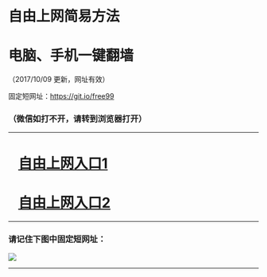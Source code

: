 ﻿# 自由上网简易方法

# 电脑、手机一键翻墙

（2017/10/09 更新，网址有效）

固定短网址：https://git.io/free99

### （微信如打不开，请转到浏览器打开）


***





# &nbsp;&nbsp; <a href="http://ft652416941.fwq-tz-1001.info/fwqtz01.html?t=100900118686 " target="_blank">自由上网入口1</a>
# &nbsp;&nbsp; <a href="http://ft2336728922.fwq-tz-1002.info/fwqtz02.html?t=10090013209 " target="_blank">自由上网入口2</a>
***

### 请记住下图中固定短网址：

<img src="https://s3-us-west-2.amazonaws.com/fwq-1001/yjfq-20170905okok.png" /> 


***

